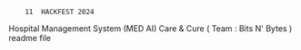         11  HACKFEST 2024
Hospital Management System (MED AI) 
Care & Cure ( Team : Bits N' Bytes ) 
readme file
